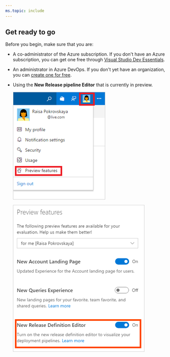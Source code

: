 ```yaml
---
ms.topic: include
---
```


## Get ready to go

Before you begin, make sure that you are:

* A co-administrator of the Azure subscription. If you don't have an Azure subscription, you can get one free through [Visual Studio Dev Essentials](https://visualstudio.microsoft.com/dev-essentials/).

* An administrator in Azure DevOps. If you don't yet have an organization, you can [create one for free](https://go.microsoft.com/fwlink/?LinkId=307137).

* Using the **New Release pipeline Editor** that is currently in preview.

  ![preview features action in profile menu](../media/preview-features-action-in-profile-menu.png)

  ![new release pipeline editor preview on](../media/new-release-definition-editor-preview-on.png)
